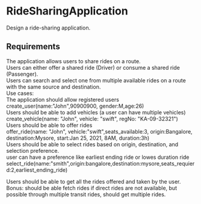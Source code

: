 # RideSharingApplication
Design a ride-sharing application.

## Requirements
The application allows users to share rides on a route. <br/>
Users can either offer a shared ride (Driver) or consume a shared ride (Passenger).<br/>
Users can search and select one from multiple available rides on a route with the same source and destination.<br/>
Use cases:<br/>
The application should allow registered users<br/>
create_user(name:"John",90900900, gender:M,age:26)<br/>
Users should be able to add vehicles (a user can have multiple vehicles)<br/>
create_vehicle(name: "John", vehicle: "swift", regNo: "KA-09-32321")<br/>
Users should be able to offer rides<br/>
offer_ride(name: "John", vehicle:"swift",seats_available:3, origin:Bangalore, destination:Mysore, start:Jan 25, 2021, 8AM, duration:3h)<br/>
Users should be able to select rides based on origin, destination, and selection preference.<br/>
user can have a preference like earliest ending ride or lowes duration ride<br/>
select_ride(name:"smith",origin:bangalore,destination:mysore,seats_requierd:2,earliest_ending_ride)<br/>

Users should be able to get all the rides offered and taken by the user.<br/>
Bonus: should be able fetch rides if direct rides are not available, but possible through multiple transit rides, should get multiple rides.<br/>

